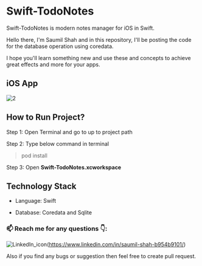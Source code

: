 # Swift-TodoNotes

Swift-TodoNotes is modern notes manager for iOS in Swift.

Hello there, I'm Saumil Shah and in this repository, I'll be posting the code for the database operation using coredata.

I hope you'll learn something new and use these and concepts to achieve great effects and more for your apps.

## iOS App

![2](https://user-images.githubusercontent.com/56787966/180367522-4922d4d5-6a03-4bcc-b792-8808d298a8bf.png)

## How to Run Project? 

Step 1: Open Terminal and go to up to project path 

Step 2: Type below command in terminal
> pod install

Step 3: Open **Swift-TodoNotes.xcworkspace**

## Technology Stack

- Language: Swift

- Database: Coredata and Sqlite



### 📫 Reach me for any questions :point_down::
![LinkedIn_icon](https://user-images.githubusercontent.com/56787966/180370632-2e91f9be-1d3d-418d-99ba-9e33ebf7bd38.png)(https://www.linkedin.com/in/saumil-shah-b954b9101/) 

Also if you find any bugs or suggestion then feel free to create pull request.
